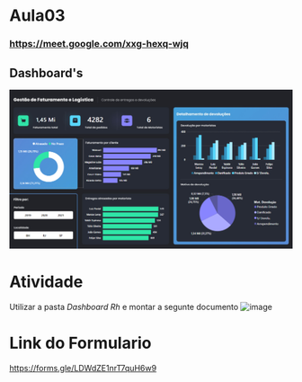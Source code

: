 # Aula03
### https://meet.google.com/xxg-hexq-wjq
## Dashboard's

![alt text](Logistica/image.png)



# Atividade

Utilizar a pasta *Dashboard Rh* e montar a segunte documento
![image](https://github.com/user-attachments/assets/c256627f-aa55-4988-976c-14f1bfda8904)


# Link do Formulario

https://forms.gle/LDWdZE1nrT7quH6w9



